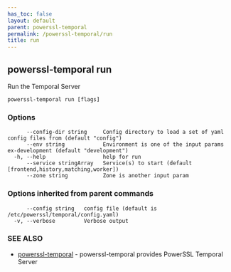 ```yaml
---
has_toc: false
layout: default
parent: powerssl-temporal
permalink: /powerssl-temporal/run
title: run
---
```

## powerssl-temporal run

Run the Temporal Server

```
powerssl-temporal run [flags]
```

### Options

```
      --config-dir string     Config directory to load a set of yaml config files from (default "config")
      --env string            Environment is one of the input params ex-development (default "development")
  -h, --help                  help for run
      --service stringArray   Service(s) to start (default [frontend,history,matching,worker])
      --zone string           Zone is another input param
```

### Options inherited from parent commands

```
      --config string   config file (default is /etc/powerssl/temporal/config.yaml)
  -v, --verbose         Verbose output
```

### SEE ALSO

* [powerssl-temporal](/powerssl-temporal)	 - powerssl-temporal provides PowerSSL Temporal Server
